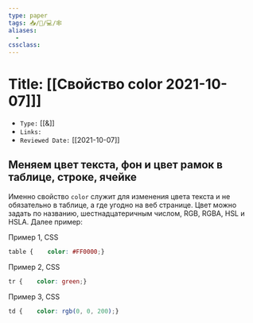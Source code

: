```yaml
---
type: paper
tags: 📥️/📜️/💻/🕸
aliases:
  - 
cssclass: 
---
```




# Title: **[[Свойство color 2021-10-07]]]**
- `Type:` [[&]]
- `Links:`
- `Reviewed Date:` [[2021-10-07]]

## Меняем цвет текста, фон и цвет рамок в таблице, строке, ячейке

Именно свойство `color` служит для изменения цвета текста и не обязательно в таблице, а где угодно на веб странице. Цвет можно задать по названию, шестнадцатеричным числом, RGB, RGBA, HSL и HSLA. Далее пример:

Пример 1, CSS

```css
table {    color: #FF0000;}
```

Пример 2, CSS

```css
tr {    color: green;}
```

Пример 3, CSS

```css
td {    color: rgb(0, 0, 200);}
```